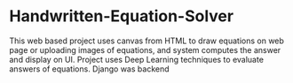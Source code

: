 # Handwritten-Equation-Solver

This web based project uses canvas from HTML to draw equations on web page or uploading images of equations, and system computes the answer and display on UI. Project uses Deep Learning techniques to evaluate answers of equations. Django was backend
